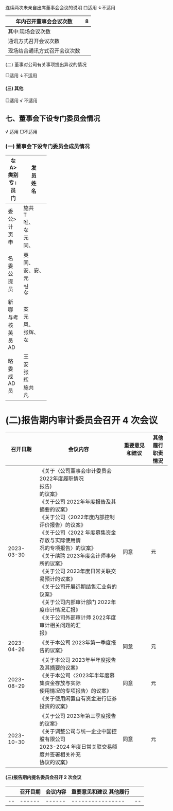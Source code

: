 连续两次未亲自出席董事会会议的说明 口适用 ↓不适用

| 年内召开董事会会议次数    | 8 |
|----------------|---|
| 其中:现场会议次数      |   |
| 通讯方式召开会议次数     |   |
| 现场结合通讯方式召开会议次数 |   |

(二) 董事对公司有关事项提出异议的情况

□适用 ↓不适用

#### (三) 其他

□适用 √ 不适用

## 七、董事会下设专门委员会情况

√ 适用 □不适用

### (一) 董事会下设专门委员会成员情况

| な<br>A><br>类别<br>专।<br>员<br>门     | 发<br>员<br>姓<br>名                 |
|-----------------------------------|----------------------------------|
| 委<br>公><br>计<br>页<br>申            | 施共<br>T<br>唯、<br>な<br>元<br>同、    |
| 名<br>委<br>公<br>提<br>员             | 英<br>同、<br>安、安、<br>元<br>പ്പ<br>な |
| 新<br>哪<br>与考<br>核<br>英<br>员<br>AD | 案<br>元<br>风、<br>张辉、<br>な         |
| 略<br>委<br>成<br>AD<br>员            | 王<br>安<br>张<br>辉<br>施共<br>凡      |

# (二)报告期内审计委员会召开 4 次会议

| 召开日期       | 会议内容                                                                                                                                                                                                                                                                                     | 重要意见和建议 | 其他履行<br>职责情況 |
|------------|------------------------------------------------------------------------------------------------------------------------------------------------------------------------------------------------------------------------------------------------------------------------------------------|---------|--------------|
| 2023-03-30 | 《关于〈公司董事会审计委员会 2022年度履职情况<br>报告)<br>的议案》<br>《关于公司 2022年年度报告及其摘要的议案》<br>《关于公司〈2022年度内部控制评价报告〉的议案》<br>《关于公司〈2022 年度募集资金存放与实际使用情<br>况的专项报告〉的议案》<br>《关于续聘 2023年度会计师事务所的议案》<br>《关于公司 2023年度日常关联交易预计的议案》<br>《关于公司开展远期结售汇业务的议案》<br>《关于公司内部审计部门 2022年度审计情况汇报》<br>《关于公司外部审计师 2022年度审计相关问题的汇<br>报》 | 同意      | 元            |
| 2023-04-26 | 《关于本公司 2023年第一季度报告的议案》                                                                                                                                                                                                                                                                   | 同意      | 元            |
| 2023-08-29 | 《关于本公司 2023年半年度报告及其摘要的议案》<br>《关于本公司〈2023年半年度募集资金存放与实际<br>使用情况的专项报告〉的议案》<br>《关于使用闲置自有资金进行证券投资的议案》                                                                                                                                                                                         | 同意      | 元            |
| 2023-10-30 | 《关于公司 2023年第三季度报告的议案》<br>《关于调整公司与统一企业中国控股有限公司<br>2023-2024 年度日常关联交易额度并签署相关补充<br>协议的议案》                                                                                                                                                                                                   | 同意      | 元            |

#### (三)报告期内提名委员会召开 2 次会议

|  | 召开目期 | 会议内容 | 重要意见和建议   其他履行 |  |
|--|------|------|----------------|--|
|--|------|------|----------------|--|